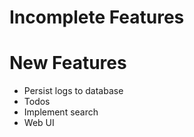 # Incomplete Features


# New Features
 * Persist logs to database
 * Todos
 * Implement search
 * Web UI
